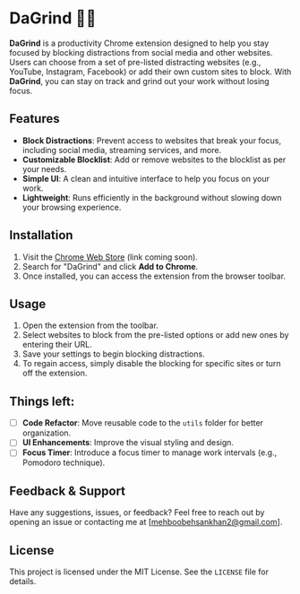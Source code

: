# DaGrind 💪🏽

**DaGrind** is a productivity Chrome extension designed to help you stay focused by blocking distractions from social media and other websites. Users can choose from a set of pre-listed distracting websites (e.g., YouTube, Instagram, Facebook) or add their own custom sites to block. With **DaGrind**, you can stay on track and grind out your work without losing focus.

## Features

- **Block Distractions**: Prevent access to websites that break your focus, including social media, streaming services, and more.
- **Customizable Blocklist**: Add or remove websites to the blocklist as per your needs.
- **Simple UI**: A clean and intuitive interface to help you focus on your work.
- **Lightweight**: Runs efficiently in the background without slowing down your browsing experience.

## Installation

1. Visit the [Chrome Web Store](#) (link coming soon).
2. Search for "DaGrind" and click **Add to Chrome**.
3. Once installed, you can access the extension from the browser toolbar.

## Usage

1. Open the extension from the toolbar.
2. Select websites to block from the pre-listed options or add new ones by entering their URL.
3. Save your settings to begin blocking distractions.
4. To regain access, simply disable the blocking for specific sites or turn off the extension.

## Things left:

- [ ] **Code Refactor**: Move reusable code to the `utils` folder for better organization.
- [ ] **UI Enhancements**: Improve the visual styling and design.
- [ ] **Focus Timer**: Introduce a focus timer to manage work intervals (e.g., Pomodoro technique).

## Feedback & Support

Have any suggestions, issues, or feedback? Feel free to reach out by opening an issue or contacting me at [mehboobehsankhan2@gmail.com].

## License

This project is licensed under the MIT License. See the `LICENSE` file for details.
